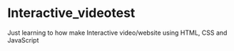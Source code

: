 # Interactive_videotest
Just learning to how make Interactive video/website using HTML, CSS and JavaScript
